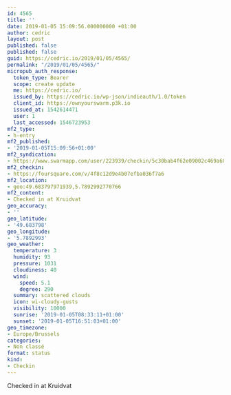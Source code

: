```yaml
---
id: 4565
title: ''
date: 2019-01-05 15:09:56.000000000 +01:00
author: cedric
layout: post
published: false
published: false
guid: https://cedric.io/2019/01/05/4565/
permalink: "/2019/01/05/4565/"
micropub_auth_response:
  token_type: Bearer
  scope: create update
  me: https://cedric.io/
  issued_by: https://cedric.io/wp-json/indieauth/1.0/token
  client_id: https://ownyourswarm.p3k.io
  issued_at: 1542614471
  user: 1
  last_accessed: 1546723953
mf2_type:
- h-entry
mf2_published:
- '2019-01-05T15:09:56+01:00'
mf2_syndication:
- https://www.swarmapp.com/user/223939/checkin/5c30bab4f62e09002c469a60
mf2_checkin:
- https://foursquare.com/v/4f8c12d9e4b07efba036f7a6
mf2_location:
- geo:49.683797971939,5.7892992770766
mf2_content:
- Checked in at Kruidvat
geo_accuracy:
- ''
geo_latitude:
- '49.683798'
geo_longitude:
- '5.7892993'
geo_weather:
  temperature: 3
  humidity: 93
  pressure: 1031
  cloudiness: 40
  wind:
    speed: 5.1
    degree: 290
  summary: scattered clouds
  icon: wi-cloudy-gusts
  visibility: 10000
  sunrise: '2019-01-05T08:33:11+01:00'
  sunset: '2019-01-05T16:51:03+01:00'
geo_timezone:
- Europe/Brussels
categories:
- Non classé
format: status
kind:
- Checkin
---
```

Checked in at Kruidvat